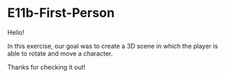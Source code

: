 # E11b-First-Person

Hello!

In this exercise, our goal was to create a 3D scene in which the player is able to rotate and move a character.

Thanks for checking it out!